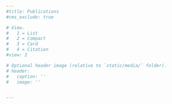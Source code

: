 ```yaml
---
#title: Publications
#cms_exclude: true

# View.
#   1 = List
#   2 = Compact
#   3 = Card
#   4 = Citation
#view: 2

# Optional header image (relative to `static/media/` folder).
# header:
#   caption: ''
#   image: ''


---
```

